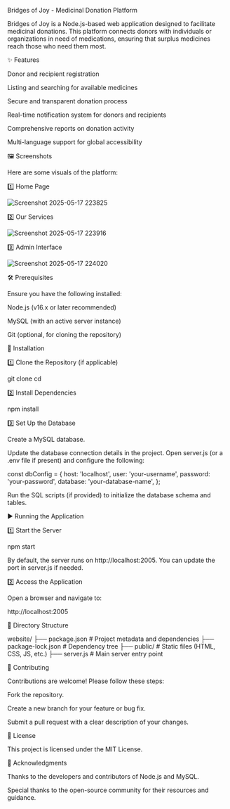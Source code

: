 Bridges of Joy - Medicinal Donation Platform

Bridges of Joy is a Node.js-based web application designed to facilitate medicinal donations. This platform connects donors with individuals or organizations in need of medications, ensuring that surplus medicines reach those who need them most.

✨ Features

Donor and recipient registration

Listing and searching for available medicines

Secure and transparent donation process

Real-time notification system for donors and recipients

Comprehensive reports on donation activity

Multi-language support for global accessibility

🖼️ Screenshots

Here are some visuals of the platform:

1️⃣ Home Page

![Screenshot 2025-05-17 223825](https://github.com/user-attachments/assets/6bdae569-b3c7-4337-90e0-ffcb9499d194)


2️⃣ Our Services

![Screenshot 2025-05-17 223916](https://github.com/user-attachments/assets/9e69626c-aaf3-437f-b4d5-a8955addbd19)


3️⃣ Admin Interface

![Screenshot 2025-05-17 224020](https://github.com/user-attachments/assets/f1e275f4-15d0-4b12-9022-1be4fa95e696)


🛠 Prerequisites

Ensure you have the following installed:

Node.js (v16.x or later recommended)

MySQL (with an active server instance)

Git (optional, for cloning the repository)

🚀 Installation

1️⃣ Clone the Repository (if applicable)

git clone <repository-url>
cd <repository-directory>

2️⃣ Install Dependencies

npm install

3️⃣ Set Up the Database

Create a MySQL database.

Update the database connection details in the project. Open server.js (or a .env file if present) and configure the following:

const dbConfig = {
  host: 'localhost',
  user: 'your-username',
  password: 'your-password',
  database: 'your-database-name',
};

Run the SQL scripts (if provided) to initialize the database schema and tables.

▶️ Running the Application

1️⃣ Start the Server

npm start

By default, the server runs on http://localhost:2005. You can update the port in server.js if needed.

2️⃣ Access the Application

Open a browser and navigate to:

http://localhost:2005

📂 Directory Structure

website/
├── package.json          # Project metadata and dependencies
├── package-lock.json     # Dependency tree
├── public/               # Static files (HTML, CSS, JS, etc.)
├── server.js             # Main server entry point

🤝 Contributing

Contributions are welcome! Please follow these steps:

Fork the repository.

Create a new branch for your feature or bug fix.

Submit a pull request with a clear description of your changes.

📜 License

This project is licensed under the MIT License.

🙏 Acknowledgments

Thanks to the developers and contributors of Node.js and MySQL.

Special thanks to the open-source community for their resources and guidance.

